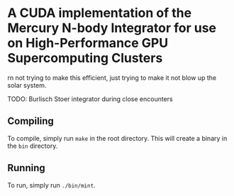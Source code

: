 # A CUDA implementation of the Mercury N-body Integrator for use on High-Performance GPU Supercomputing Clusters

rn not trying to make this efficient, just trying to make it not blow up the solar system.

TODO: Burlisch Stoer integrator during close encounters

## Compiling

To compile, simply run `make` in the root directory. This will create a binary in the `bin` directory.

## Running

To run, simply run `./bin/mint`.